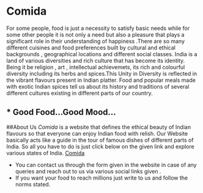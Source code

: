 # Comida
For some people, food is just a necessity to satisfy basic needs while for some other people it is not only a need but also a pleasure that plays a significant role in their understanding of happiness .There are so many different cuisines and food preferences built by cultural and ethical backgrounds , geographical locations and different social classes. 
India is a land of various diversities and rich culture that has become its identity. Being it be religion , art , intellectual achievemets, its rich and colourful diversity including its herbs and spices.This Unity in Diversity is reflected in the vibrant flavours present in Indian platter.
Food and popular meals made with exotic Indian spices tell us about its history and traditions of several different cultures existing in different parts of our country.

## * Good Food...Good Mood...
[](https://images.unsplash.com/photo-1504674900247-0877df9cc836?ixlib=rb-1.2.1&ixid=eyJhcHBfaWQiOjEyMDd9&auto=format&fit=crop&w=1350&q=80)

##About Us
*Comida* is a website that defines the ethical beauty of Indian flavours so that everyone can enjoy  Indian food with relish.
Our Website basically acts like a guide in the tour of famous dishes of different parts of India.
So all you have to do is just click below on the given link and explore various states of India.
[Comida](https://comidawebsite.herokuapp.com/)
* You can contact us through the form given in the website in case of any queries and reach out to us via various social links given .
* If you want your food to reach millions just write to us and follow the norms stated.







